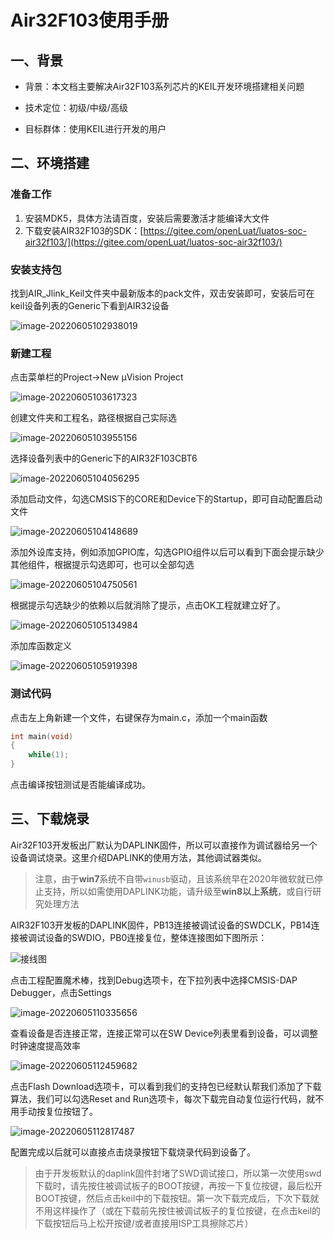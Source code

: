 # Air32F103使用手册

## 一、背景

- 背景：本文档主要解决Air32F103系列芯片的KEIL开发环境搭建相关问题

- 技术定位：初级/中级/高级

- 目标群体：使用KEIL进行开发的用户

## 二、环境搭建

### 准备工作

1. 安装MDK5，具体方法请百度，安装后需要激活才能编译大文件
2. 下载安装AIR32F103的SDK：[https://gitee.com/openLuat/luatos-soc-air32f103/](https://gitee.com/openLuat/luatos-soc-air32f103/)

### 安装支持包

找到AIR_Jlink_Keil文件夹中最新版本的pack文件，双击安装即可，安装后可在keil设备列表的Generic下看到AIR32设备

![image-20220605102938019](img/image-20220605102938019.png)

### 新建工程

点击菜单栏的Project->New μVision Project

![image-20220605103617323](img/image-20220605103617323.png)

创建文件夹和工程名，路径根据自己实际选

![image-20220605103955156](img/image-20220605103955156.png)

选择设备列表中的Generic下的AIR32F103CBT6

![image-20220605104056295](img/image-20220605104056295.png)

添加启动文件，勾选CMSIS下的CORE和Device下的Startup，即可自动配置启动文件

![image-20220605104148689](img/image-20220605104148689.png)

添加外设库支持，例如添加GPIO库，勾选GPIO组件以后可以看到下面会提示缺少其他组件，根据提示勾选即可，也可以全部勾选

![image-20220605104750561](img/image-20220605104750561.png)

根据提示勾选缺少的依赖以后就消除了提示，点击OK工程就建立好了。

![image-20220605105134984](img/image-20220605105134984.png)

添加库函数定义

![image-20220605105919398](img/image-20220605105919398.png)

### 测试代码

点击左上角新建一个文件，右键保存为main.c，添加一个main函数

```c
int main(void)
{
	while(1);
}
```

点击编译按钮测试是否能编译成功。

## 三、下载烧录

Air32F103开发板出厂默认为DAPLINK固件，所以可以直接作为调试器给另一个设备调试烧录。这里介绍DAPLINK的使用方法，其他调试器类似。

> 注意，由于**win7**系统不自带`winusb`驱动，且该系统早在2020年微软就已停止支持，所以如需使用DAPLINK功能，请升级至**win8以上系统**，或自行研究处理方法

AIR32F103开发板的DAPLINK固件，PB13连接被调试设备的SWDCLK，PB14连接被调试设备的SWDIO，PB0连接复位，整体连接图如下图所示：

![接线图](img/connect_dap.png)

点击工程配置魔术棒，找到Debug选项卡，在下拉列表中选择CMSIS-DAP Debugger，点击Settings

![image-20220605110335656](img/image-20220605110335656.png)

查看设备是否连接正常，连接正常可以在SW Device列表里看到设备，可以调整时钟速度提高效率

![image-20220605112459682](img/image-20220605112459682.png)

点击Flash Download选项卡，可以看到我们的支持包已经默认帮我们添加了下载算法，我们可以勾选Reset and Run选项卡，每次下载完自动复位运行代码，就不用手动按复位按钮了。

![image-20220605112817487](img/image-20220605112817487.png)

配置完成以后就可以直接点击烧录按钮下载烧录代码到设备了。

> 由于开发板默认的daplink固件封堵了SWD调试接口，所以第一次使用swd下载时，请先按住被调试板子的BOOT按键，再按一下复位按键，最后松开BOOT按键，然后点击keil中的下载按钮。第一次下载完成后，下次下载就不用这样操作了（或在下载前先按住被调试板子的复位按键，在点击keil的下载按钮后马上松开按键/或者直接用ISP工具擦除芯片）
